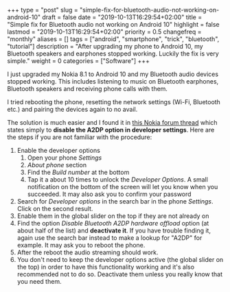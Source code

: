 +++
type = "post"
slug = "simple-fix-for-bluetooth-audio-not-working-on-android-10"
draft = false
date = "2019-10-13T16:29:54+02:00"
title = "Simple fix for Bluetooth audio not working on Android 10"
highlight = false
lastmod = "2019-10-13T16:29:54+02:00"
priority = 0.5
changefreq = "monthly"
aliases = []
tags = ["android", "smartphone", "trick", "bluetooth", "tutorial"]
description = "After upgrading my phone to Android 10, my Bluetooth speakers and earphones stopped working. Luckily the fix is very simple."
weight = 0
categories = ["Software"]
+++

I just upgraded my Nokia 8.1 to Android 10 and my Bluetooth audio devices
stopped working. This includes listening to music on Bluetooth earphones,
Bluetooth speakers and receiving phone calls with them.

I tried rebooting the phone, resetting the network settings (Wi-Fi, Bluetooth
etc.) and pairing the devices again to no avail.

The solution is much easier and I found it in [this Nokia forum
thread](https://community.phones.nokia.com/discussion/52642/no-bluetooth-audio-after-android-10-update)
which states simply to **disable the A2DP option in developer settings**.
Here are the steps if you are not familiar with the procedure:

1. Enable the developer options
   1. Open your phone _Settings_
   1. _About phone_ section
   1. Find the _Build number_ at the bottom
   1. Tap it a about 10 times to unlock the _Developer Options_. A small 
      notification on the bottom of the screen will let you know when you
      succeeded. It may also ask you to confirm your password
1. Search for _Developer options_ in the search bar in the phone _Settings_.
   Click on the second result.
1. Enable them in the global slider on the top if they are not already on
1. Find the option _Disable Bluetooth A2DP hardware offload_ option (at
   about half of the list) and **deactivate it**. If you have trouble finding
   it, again use the search bar instead to make a lookup for "A2DP" for
   example. It may ask you to reboot the phone.
1. After the reboot the audio streaming should work.
1. You don't need to keep the developer options active (the global slider on
   the top) in order to have this functionality working and it's also
   recommended not to do so. Deactivate them unless you really know that you
   need them.


